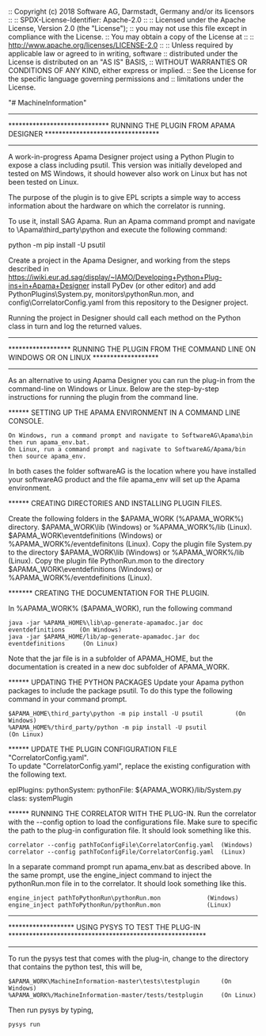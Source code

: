 :: Copyright (c) 2018 Software AG, Darmstadt, Germany and/or its licensors
::
:: SPDX-License-Identifier: Apache-2.0
::
:: Licensed under the Apache License, Version 2.0 (the "License");
:: you may not use this file except in compliance with the License.
:: You may obtain a copy of the License at
::
::    http://www.apache.org/licenses/LICENSE-2.0
::
:: Unless required by applicable law or agreed to in writing, software
:: distributed under the License is distributed on an "AS IS" BASIS,
:: WITHOUT WARRANTIES OR CONDITIONS OF ANY KIND, either express or implied.
:: See the License for the specific language governing permissions and
:: limitations under the License.


"# MachineInformation" 

******************************************************************************************************
***************************** RUNNING THE PLUGIN FROM APAMA DESIGNER *********************************
******************************************************************************************************

A work-in-progress Apama Designer project using a Python Plugin to expose a class including psutil. This version was initially developed and tested on MS Windows, it should however also work on Linux but has not been tested on Linux.

The purpose of the plugin is to give EPL scripts a simple way to access information about the hardware on which the correlator is running.

To use it, install SAG Apama. Run an Apama command prompt and navigate to \Apama\third_party\python and execute the following command:

python -m pip install -U psutil

Create a project in the Apama Designer, and working from the steps described in 
https://iwiki.eur.ad.sag/display/~IAMO/Developing+Python+Plug-ins+in+Apama+Designer 
install PyDev (or other editor) and add PythonPlugins\System.py, monitors\pythonRun.mon, and config\CorrelatorConfig.yaml from this repository to the Designer project.

Running the project in Designer should call each method on the Python class in turn and log the returned values.


******************************************************************************************************
****************** RUNNING THE PLUGIN FROM THE COMMAND LINE ON WINDOWS OR ON LINUX *******************
******************************************************************************************************
As an alternative to using Apama Designer you can run the plug-in from the command-line on Windows or Linux. Below are the step-by-step instructions for running the plugin from the command line.


****** SETTING UP THE APAMA ENVIRONMENT IN A COMMAND LINE CONSOLE.

 	On Windows, run a command prompt and navigate to SoftwareAG\Apama\bin then run apama_env.bat.
 	On Linux, run a command prompt and nagivate to SoftwareAG/Apama/bin then source apama_env.

In both cases the folder softwareAG is the location where you have installed your softwareAG product and the file apama_env will set up the Apama environment.


****** CREATING DIRECTORIES AND INSTALLING PLUGIN FILES.

Create the following folders in the $APAMA_WORK (%APAMA_WORK%) directory.
 	$APAMA_WORK\lib (Windows) or %APAMA_WORK%/lib (Linux).
 	$APAMA_WORK\eventdefinitions (Windows) or %APAMA_WORK%/eventdefinitons (Linux).
 	Copy the plugin file System.py to the directory $APAMA_WORK\lib (Windows) or %APAMA_WORK%/lib (Linux).
 	Copy the plugin file PythonRun.mon to the directory $APAMA_WORK\eventdefinitions (Windows) or %APAMA_WORK%/eventdefinitions (Linux).


*******	CREATING THE DOCUMENTATION FOR THE PLUGIN.

In %APAMA_WORK% ($APAMA_WORK), run the following command 	
	
	java -jar %APAMA_HOME%\lib\ap-generate-apamadoc.jar doc eventdefinitions 	(On Windows)
	java -jar $APAMA_HOME/lib/ap-generate-apamadoc.jar doc eventdefinitions		(On Linux)

Note that the jar file is in a subfolder of APAMA_HOME, but the documentation is created in a new doc subfolder of APAMA_WORK.


****** UPDATING THE PYTHON PACKAGES
Update your Apama python packages to include the package psutil. To do this type the following command in your command prompt.
	
	$APAMA_HOME\third_party\python -m pip install -U psutil			(On Windows)
	%APAMA_HOME%/third_party/python -m pip install -U psutil			(On Linux)
	
	
****** UPDATE THE PLUGIN CONFIGURATION FILE "CorrelatorConfig.yaml".	
To update "CorrelatorConfig.yaml", replace the existing configuration with the following text.

eplPlugins:
  pythonSystem:
    pythonFile: ${APAMA_WORK}/lib/System.py
    class: systemPlugin

	
****** RUNNING THE CORRELATOR WITH THE PLUG-IN.
Run the correlator with the --config option to load the configurations file. Make sure to specific the path to
the plug-in configuration file. It should look something like this.

	correlator --config pathToConfigFile\CorrelatorConfig.yaml	(Windows)
	correlator --config pathToConfigFile/CorrelatorConfig.yaml	(Linux)
	
	
In a separate command prompt run apama_env.bat as described above. In the same prompt, use the engine_inject command to inject the pythonRun.mon file in to the correlator. It should look something like this.

	engine_inject pathToPythonRun\pythonRun.mon				(Windows)
	engine_inject pathToPythonRun/pythonRun.mon				(Linux)

	
*************************************************************************************************************
******************* USING PYSYS TO TEST THE PLUG-IN *********************************************************
*************************************************************************************************************
To run the pysys test that comes with the plug-in, change to the directory that contains the python test,
this will be,

	$APAMA_WORK\MachineInformation-master\tests\testplugin		(On Windows)
	%APAMA_WORK%/MachineInformation-master/tests/testplugin		(On Linux)
	
Then run pysys by typing,

	pysys run
	
 
	

